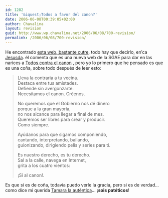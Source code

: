 ```yaml
---
id: 1282
title: '&iquest;Todos a favor del canon?'
date: 2006-06-08T00:39:05+02:00
author: Chavalina
layout: revision
guid: http://www.wp.chavalina.net/2006/06/08/700-revision/
permalink: /2006/06/08/700-revision/
---
```

He encontrado <a href="http://todosafavordelcanon.es/index.html" target="_blank">esta web, bastante cutre</a>, todo hay que decirlo, en&prime;ca <a href="http://sol.blogia.com/2006/060802-todosafavordelcanon.php" target="_blank">Jesusda</a>. él comenta que es una nueva web de la SGAE para dar en las narices a <a href="http://todoscontraelcanon.es/" target="_blank">Todos contra el canon</a> , pero yo lo primero que he pensado es que es una co&ntilde;a, sobre todo después de leer esto: 

> Lleva la contraria a tu vecina.  
> Destaca entre tus amistades.  
> Defiende sin avergonzarte.  
> Necesitamos el canon. Créenos.
> 
> No queremos que el Gobierno nos dé dinero  
> porque a la gran mayoría,  
> no nos alcance para llegar a final de mes.  
> Queremos ser libres para crear y producir.  
> Como siempre.
> 
> Ayúdanos para que sigamos componiendo,  
> cantando, interpretando, bailando,  
> guionizando, dirigiendo pelis y series para ti.
> 
> Es nuestro derecho, es tu derecho.  
> Sal a la calle, navega en Internet,  
> grita a los cuatro vientos:
> 
> &iexcl;Sí al canon!.

Es que si es de co&ntilde;a, todavía puedo verle la gracia, pero si es de verdad… como dice mi querida <a href="http://www.portalmix.com/tamara/" target="_blank">Tamara la auténtica</a>… &iexcl;**sois patéticos**!